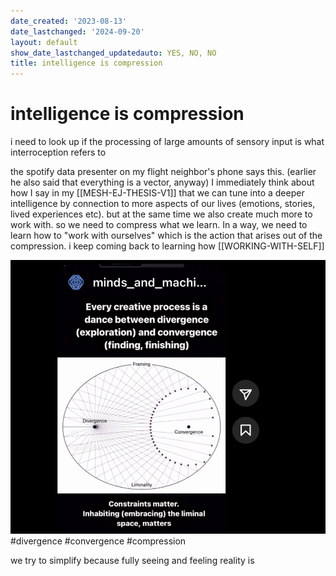 ```yaml
---
date_created: '2023-08-13'
date_lastchanged: '2024-09-20'
layout: default
show_date_lastchanged_updatedauto: YES, NO, NO
title: intelligence is compression
---
```

# intelligence is compression

i need to look up if the processing of large amounts of sensory input is what interroception refers to 

the spotify data presenter on my flight neighbor's phone says this. (earlier he also said that everything is a vector, anyway) I immediately think about how I say in my [[MESH-EJ-THESIS-V1]] that we can tune into a deeper intelligence by connection to more aspects of our lives (emotions, stories, lived experiences etc). but at the same time we also create much more to work with. so we need to compress what we learn. In a way, we need to learn how to "work with ourselves" which is the action that arises out of the compression. i keep coming back to learning how [[WORKING-WITH-SELF]]

![](media/DD255F75-BCED-437A-ACC3-B650E2710B2A_1_105_c.jpeg)
#divergence #convergence #compression

we try to simplify because fully seeing and feeling reality is 